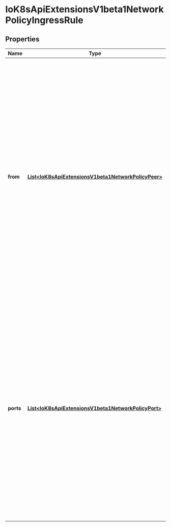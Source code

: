 
# IoK8sApiExtensionsV1beta1NetworkPolicyIngressRule

## Properties
Name | Type | Description | Notes
------------ | ------------- | ------------- | -------------
**from** | [**List&lt;IoK8sApiExtensionsV1beta1NetworkPolicyPeer&gt;**](IoK8sApiExtensionsV1beta1NetworkPolicyPeer.md) | List of sources which should be able to access the pods selected for this rule. Items in this list are combined using a logical OR operation. If this field is empty or missing, this rule matches all sources (traffic not restricted by source). If this field is present and contains at least on item, this rule allows traffic only if the traffic matches at least one item in the from list. |  [optional]
**ports** | [**List&lt;IoK8sApiExtensionsV1beta1NetworkPolicyPort&gt;**](IoK8sApiExtensionsV1beta1NetworkPolicyPort.md) | List of ports which should be made accessible on the pods selected for this rule. Each item in this list is combined using a logical OR. If this field is empty or missing, this rule matches all ports (traffic not restricted by port). If this field is present and contains at least one item, then this rule allows traffic only if the traffic matches at least one port in the list. |  [optional]



